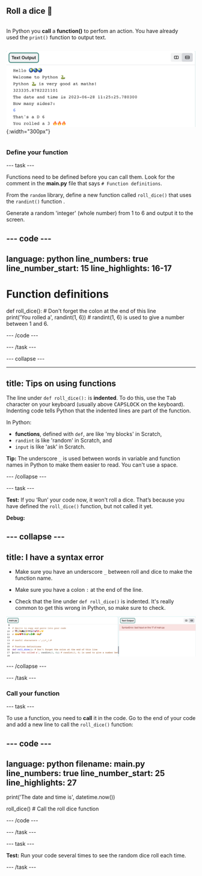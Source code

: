 ## Roll a dice 🎲

<div style="display: flex; flex-wrap: wrap">
<div style="flex-basis: 200px; flex-grow: 1; margin-right: 15px;">

In Python you **call** a **function()** to perfom an action. You have already used the `print()` function to output text.

</div>
<div>

![The text output area with additional lines to ask the user to input the biggest number for their dice and the response with the random number.](images/roll_dice.png){:width="300px"} 

</div>
</div>


### Define your function

--- task ---

Functions need to be defined before you can call them. Look for the comment in the **main.py** file that says `# Function definitions`.

From the `random` library, define a new function called `roll_dice()` that uses the `randint()` function . 

Generate a random 'integer' (whole number) from 1 to 6 and output it to the screen.

--- code ---
---
language: python
line_numbers: true
line_number_start: 15
line_highlights: 16-17
---

# Function definitions
def roll_dice():  # Don't forget the colon at the end of this line   
    print('You rolled a', randint(1, 6))  # randint(1, 6) is used to give a number between 1 and 6.

--- /code ---

--- /task ---

--- collapse ---

---
title: Tips on using functions
---

The line under `def roll_dice():` is **indented**. To do this, use the <kbd>Tab</kbd> character on your keyboard (usually above <kbd>CAPSLOCK</kbd> on the keyboard). Indenting code tells Python that the indented lines are part of the function.

In Python:
  - **functions**, defined with `def`, are like 'my blocks' in Scratch,
  - `randint` is like 'random' in Scratch, and
  - `input` is like 'ask' in Scratch.

**Tip:** The underscore `_` is used between words in variable and function names in Python to make them easier to read. You can't use a space. 

--- /collapse ---

--- task ---

**Test:** If you ‘Run’ your code now, it won't roll a dice. That’s because you have defined the `roll_dice()` function, but not called it yet.

**Debug:** 

--- collapse ---
---
title: I have a syntax error 
---

- Make sure you have an underscore `_` between roll and dice to make the function name. 

- Make sure you have a colon `:` at the end of the line.

- Check that the line under `def roll_dice()` is indented. It's really common to get this wrong in Python, so make sure to check.

![The code editor showing the line of code inside the `roll_dice` function has not been indented. The line of code with the error is highlighted. The code has been run, with the error 'SyntaxError: bad input on line 17 in main.py'.](images/indent_error.png)

--- /collapse ---

--- /task ---

### Call your function

--- task ---

To use a function, you need to **call** it in the code. Go to the end of your code and add a new line to call the `roll_dice()` function:

--- code ---
---
language: python
filename: main.py
line_numbers: true
line_number_start: 25
line_highlights: 27
--- 

print('The date and time is', datetime.now())

roll_dice()  # Call the roll dice function

--- /code ---

--- /task ---

--- task ---

**Test:** Run your code several times to see the random dice roll each time. 

--- /task ---
